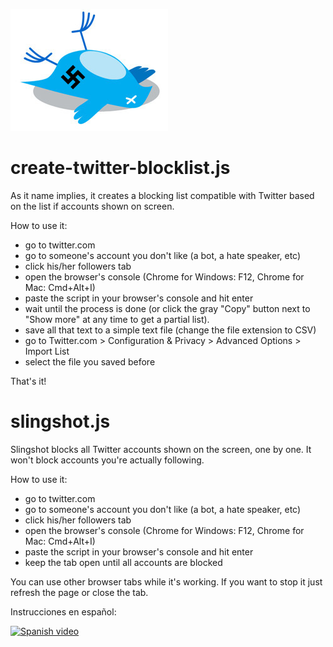 ![Alt text](logo.png?raw=true "Logo")

# create-twitter-blocklist.js

As it name implies, it creates a blocking list compatible with Twitter based on the list if accounts shown on screen.

How to use it:

- go to twitter.com
- go to someone's account you don't like (a bot, a hate speaker, etc)
- click his/her followers tab
- open the browser's console (Chrome for Windows: F12, Chrome for Mac: Cmd+Alt+I)
- paste the script in your browser's console and hit enter
- wait until the process is done (or click the gray "Copy" button next to "Show more" at any time to get a partial list).
- save all that text to a simple text file (change the file extension to CSV)
- go to Twitter.com > Configuration & Privacy > Advanced Options > Import List
- select the file you saved before

That's it!


# slingshot.js

Slingshot blocks all Twitter accounts shown on the screen, one by one. 
It won't block accounts you're actually following.

How to use it:

- go to twitter.com
- go to someone's account you don't like (a bot, a hate speaker, etc)
- click his/her followers tab
- open the browser's console (Chrome for Windows: F12, Chrome for Mac: Cmd+Alt+I)
- paste the script in your browser's console and hit enter
- keep the tab open until all accounts are blocked

You can use other browser tabs while it's working.
If you want to stop it just refresh the page or close the tab.

Instrucciones en español:

[![Spanish video](https://img.youtube.com/vi/CVFaJ_mX4Ts/0.jpg)](https://www.youtube.com/watch?v=CVFaJ_mX4Ts)
